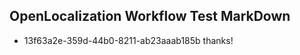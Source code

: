 ## OpenLocalization Workflow Test MarkDown
* 13f63a2e-359d-44b0-8211-ab23aaab185b 
thanks!<!--HONumber=Mar16_HO4-->
